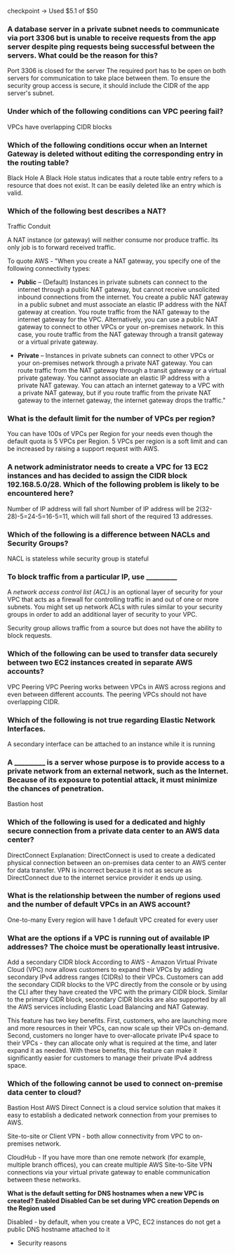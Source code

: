 
checkpoint -> Used $5.1 of $50
### A database server in a private subnet needs to communicate via port 3306 but is unable to receive requests from the app server despite ping requests being successful between the servers. What could be the reason for this?
Port 3306 is closed for the server
The required port has to be open on both servers for communication to take place between them. To ensure the security group access is secure, it should include the CIDR of the app server's subnet.


### Under which of the following conditions can VPC peering fail?
VPCs have overlapping CIDR blocks


### Which of the following conditions occur when an Internet Gateway is deleted without editing the corresponding entry in the routing table?
Black Hole
A Black Hole status indicates that a route table entry refers to a resource that does not exist. It can be easily deleted like an entry which is valid.

### Which of the following best describes a NAT?
Traffic Conduit

A NAT instance (or gateway) will neither consume nor produce traffic. Its only job is to forward received traffic.

To quote AWS - "When you create a NAT gateway, you specify one of the following connectivity types:

- **Public** – (Default) Instances in private subnets can connect to the internet through a public NAT gateway, but cannot receive unsolicited inbound connections from the internet. You create a public NAT gateway in a public subnet and must associate an elastic IP address with the NAT gateway at creation. You route traffic from the NAT gateway to the internet gateway for the VPC. Alternatively, you can use a public NAT gateway to connect to other VPCs or your on-premises network. In this case, you route traffic from the NAT gateway through a transit gateway or a virtual private gateway.
    
- **Private** – Instances in private subnets can connect to other VPCs or your on-premises network through a private NAT gateway. You can route traffic from the NAT gateway through a transit gateway or a virtual private gateway. You cannot associate an elastic IP address with a private NAT gateway. You can attach an internet gateway to a VPC with a private NAT gateway, but if you route traffic from the private NAT gateway to the internet gateway, the internet gateway drops the traffic."

### What is the default limit for the number of VPCs per region?
You can have 100s of VPCs per Region for your needs even though the default quota is 5 VPCs per Region. 5 VPCs per region is a soft limit and can be increased by raising a support request with AWS.

### A network administrator needs to create a VPC for 13 EC2 instances and has decided to assign the CIDR block 192.168.5.0/28. Which of the following problem is likely to be encountered here?
Number of IP address will fall short
Number of IP address will be 2(32-28)-5=24-5=16-5=11, which will fall short of the required 13 addresses.


### Which of the following is a difference between NACLs and Security Groups?
NACL is stateless while security group is stateful

### To block traffic from a particular IP, use _________
A _network access control list (ACL)_ is an optional layer of security for your VPC that acts as a firewall for controlling traffic in and out of one or more subnets. You might set up network ACLs with rules similar to your security groups in order to add an additional layer of security to your VPC.

Security group allows traffic from a source but does not have the ability to block requests.

### Which of the following can be used to transfer data securely between two EC2 instances created in separate AWS accounts?
VPC Peering
VPC Peering works between VPCs in AWS across regions and even between different accounts. The peering VPCs should not have overlapping CIDR.

### Which of the following is not true regarding Elastic Network Interfaces.
A secondary interface can be attached to an instance while it is running

### A _________ is a server whose purpose is to provide access to a private network from an external network, such as the Internet. Because of its exposure to potential attack, it must minimize the chances of penetration.
Bastion host

### Which of the following is used for a dedicated and highly secure connection from a private data center to an AWS data center?
DirectConnect
Explanation: DirectConnect is used to create a dedicated physical connection between an on-premises data center to an AWS center for data transfer. VPN is incorrect because it is not as secure as DirectConnect due to the internet service provider it ends up using.

### What is the relationship between the number of regions used and the number of default VPCs in an AWS account?
One-to-many 
Every region will have 1 default VPC created for every user 

### What are the options if a VPC is running out of available IP addresses? The choice must be operationally least intrusive.
Add a secondary CIDR block
According to AWS - Amazon Virtual Private Cloud (VPC) now allows customers to expand their VPCs by adding secondary IPv4 address ranges (CIDRs) to their VPCs. Customers can add the secondary CIDR blocks to the VPC directly from the console or by using the CLI after they have created the VPC with the primary CIDR block. Similar to the primary CIDR block, secondary CIDR blocks are also supported by all the AWS services including Elastic Load Balancing and NAT Gateway.

This feature has two key benefits. First, customers, who are launching more and more resources in their VPCs, can now scale up their VPCs on-demand. Second, customers no longer have to over-allocate private IPv4 space to their VPCs - they can allocate only what is required at the time, and later expand it as needed. With these benefits, this feature can make it significantly easier for customers to manage their private IPv4 address space.

### Which of the following cannot be used to connect on-premise data center to cloud?
Bastion Host
AWS Direct Connect is a cloud service solution that makes it easy to establish a dedicated network connection from your premises to AWS.

Site-to-site or Client VPN - both allow connectivity from VPC to on-premises network.

CloudHub - If you have more than one remote network (for example, multiple branch offices), you can create multiple AWS Site-to-Site VPN connections via your virtual private gateway to enable communication between these networks.

**What is the default setting for DNS hostnames when a new VPC is created? Enabled Disabled Can be set during VPC creation Depends on the Region used**

Disabled - by default, when you create a VPC, EC2 instances do not get a public DNS hostname attached to it 
- Security reasons 

